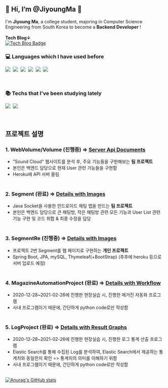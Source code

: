 <!---
JiyoungMa/JiyoungMa is a ✨ special ✨ repository because its `README.md` (this file) appears on your GitHub profile.
You can click the Preview link to take a look at your changes.
--->
<h2>🐥 Hi, I’m @JiyoungMa 🐥</h2>

I'm **Jiyoung Ma**, a college student, majoring in Computer Science Engineering from South Korea to become a **Backend Developer** ! <br> <br>
**Tech Blog↓**<br>
[![Tech Blog Badge](http://img.shields.io/badge/-Tech%20blog-black?style=flat-square&logo=github&link=https://cseella.tistory.com/)](https://cseella.tistory.com/)



<h3>💻 Languages which I have used before</h3>
<p>
<img src="https://img.shields.io/badge/Python-3766AB?style=for-the-badge&logo=Python&logoColor=white"/></a>&nbsp 
<img src="https://img.shields.io/badge/Java-007396?style=for-the-badge&logo=Java&logoColor=white"/></a>&nbsp 
<img src="https://img.shields.io/badge/C++-00599C?style=for-the-badge&logo=c%2B%2B&logoColor=white"/></a>&nbsp 
<img src="https://img.shields.io/badge/C-A8B9CC?style=for-the-badge&logo=C&logoColor=white"/></a>&nbsp 
<img src="https://img.shields.io/badge/JavaScript-F7DF1E?style=for-the-badge&logo=JavaScript&logoColor=white"/></a>&nbsp 
<img src="https://img.shields.io/badge/MySQL-4479A1?style=for-the-badge&logo=MySQL&logoColor=white"/></a>&nbsp 
</p>

<br>
<h3>📚 Techs that I've been studying lately </h3>
<p>
<img src="https://img.shields.io/badge/Spring-6DB33F?style=for-the-badge&logo=Spring&logoColor=white"/></a>&nbsp 
<img src="https://img.shields.io/badge/Hibernate-59666C?style=for-the-badge&logo=Hibernate&logoColor=white"/></a>&nbsp 
</p>

<br>

<h2>프로젝트 설명</h2>
<h3>1. WebVolume/Volume (진행중) => <a href = "https://github.com/WebVolume/volume#readme"> Server Api Documents </a> </h3>

- "Sound Cloud" 웹사이트를 분석 후, 주요 기능들을 구현해보는 __팀 프로젝트__
- 본인은 백엔드 담당으로 현재 User 관련 기능들을 구현함
- Heroku에 API 서버 올림<br><br>


<h3>2. Segment (완료) => <a href = "https://github.com/CYJ1/segment"> Details with Images </a> </h3>

 - Java Socket을 사용한 안드로이드 채팅 앱을 만드는 **팀 프로젝트** <br>
 - 본인은 백엔드 담당으로 큰 채팅방, 작은 채팅방 관련 모든 기능과 User List 관련 기능 구현 및 코드 취합 & 최종 수정을 담당<br><br>


<h3>3. SegmentRe (진행중) => <a href = "https://github.com/JiyoungMa/SegmentRe"> Details with Images </a> </h3>

 - 프로젝트 2번 Segment를 웹 페이지로 구현하는 **개인 프로젝트** <br>
 - Spring Boot, JPA, mySQL, Thymeleaf(+BootStrap) (추후에 heroku 등으로 서버 업로드 예정)<br><br>


<h3>4. MagazineAutomationProject (완료) => <a href = "https://github.com/JiyoungMa/MagazineAutomationProject"> Details with Workflow </a> </h3>

- 2020-12-28~2021-02-26에 진행한 현장실습 시, 진행한 매거진 자동화 프로그램
- 사내 프로그램이기 때문에, 간단하게 python code로만 작성함<br><br>


<h3>5. LogProject (완료) => <a href = "https://github.com/JiyoungMa/LogProject"> Details with Result Graphs </a> </h3>

- 2020-12-28~2021-02-26에 진행한 현장실습 시, 진행한 로그 통계 산출 프로그램
- Elastic Search를 통해 수집된 Log를 분석하여, Elastic Search에서 제공하는 통계치와 동일한지 확인 => 통계치의 의미를 이해하기 위함
- 사내 프로그램이기 때문에, 간단하게 python code로만 작성함<br><br>


[![Anurag's GitHub stats](https://github-readme-stats.vercel.app/api?username=JiyoungMa&show_icons=true&theme=radical)](https://github.com/anuraghazra/github-readme-stats)
